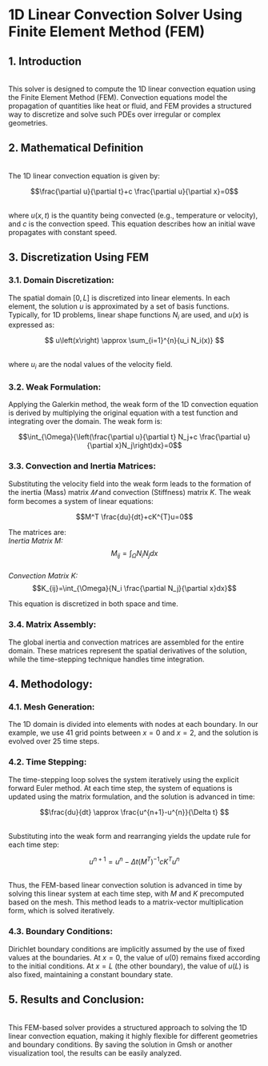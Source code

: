 # 1D Linear Convection Solver Using Finite Element Method (FEM)
## **1. Introduction**
<br/> This solver is designed to compute the 1D linear convection equation using the Finite Element Method (FEM). Convection equations model the propagation of quantities like heat or fluid, and FEM provides a structured way to discretize and solve such PDEs over irregular or complex geometries.

## **2. Mathematical Definition**
<br/> The 1D linear convection equation is given by:

$$\frac{\partial u}{\partial t}+c \frac{\partial u}{\partial x}=0$$

<br/> where $u(x,t)$ is the quantity being convected (e.g., temperature or velocity), and $c$ is the convection speed. This equation describes how an initial wave propagates with constant speed.

## **3. Discretization Using FEM**
### 3.1. Domain Discretization:
The spatial domain $[0,L]$ is discretized into linear elements. In each element, the solution $u$ is approximated by a set of basis functions. Typically, for 1D problems, linear shape functions $N_i$ are used, and $u(x)$ is expressed as:

$$ u\left(x\right) \approx \sum_{i=1}^{n}{u_i N_i(x)} $$

<br/> where $u_i$ are the nodal values of the velocity field.

### 3.2. Weak Formulation:
Applying the Galerkin method, the weak form of the 1D convection equation is derived by multiplying the original equation with a test function and integrating over the domain. The weak form is:

$$\int_{\Omega}{\left(\frac{\partial u}{\partial t} N_j+c \frac{\partial u}{\partial x}N_j\right)dx}=0$$

### 3.3. Convection and Inertia Matrices:
Substituting the velocity field into the weak form leads to the formation of the inertia (Mass) matrix $𝑀$ and convection (Stiffness) matrix $K$. The weak form becomes a system of linear equations:

$$M^T \frac{du}{dt}+cK^{T}u=0$$

The matrices are:
<br/> *Inertia Matrix M:* $$M_{ij}=\int_{\Omega}{N_i N_jdx}$$
<br/> *Convection Matrix K:* $$K_{ij}=\int_{\Omega}{N_i \frac{\partial N_j}{\partial x}dx}$$

This equation is discretized in both space and time.

### 3.4. Matrix Assembly: 
The global inertia and convection matrices are assembled for the entire domain. These matrices represent the spatial derivatives of the solution, while the time-stepping technique handles time integration.

## **4. Methodology:**
### 4.1. Mesh Generation:
The 1D domain is divided into elements with nodes at each boundary. In our example, we use 41 grid points between $x=0$ and $x=2$, and the solution is evolved over 25 time steps.

### 4.2. Time Stepping: 
The time-stepping loop solves the system iteratively using the explicit forward Euler method. At each time step, the system of equations is updated using the matrix formulation, and the solution is advanced in time:

$$\frac{du}{dt} \approx \frac{u^{n+1}-u^{n}}{\Delta t} $$

<br/> Substituting into the weak form and rearranging yields the update rule for each time step:

$$u^{n+1} = u^{n} - \Delta t (M^{T})^{-1} cK^{T} u^{n} $$

<br/> Thus, the FEM-based linear convection solution is advanced in time by solving this linear system at each time step, with $M$ and $K$ precomputed based on the mesh. This method leads to a matrix-vector multiplication form, which is solved iteratively.

### 4.3. Boundary Conditions:
Dirichlet boundary conditions are implicitly assumed by the use of fixed values at the boundaries. At $x=0$, the value of $u(0)$ remains fixed according to the initial conditions.
At $x=L$ (the other boundary), the value of $u(L)$ is also fixed, maintaining a constant boundary state.

## **5. Results and Conclusion:**
<br/> This FEM-based solver provides a structured approach to solving the 1D linear convection equation, making it highly flexible for different geometries and boundary conditions. By saving the solution in Gmsh or another visualization tool, the results can be easily analyzed.

